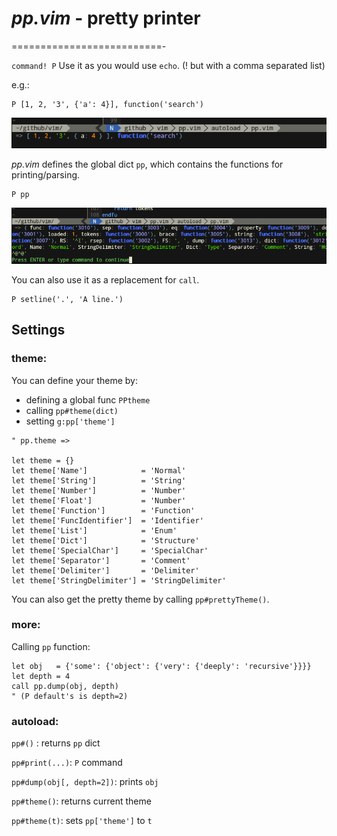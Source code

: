 

# *pp.vim* - pretty printer
==========================-

`command! P`
Use it as you would use `echo`. (! but with a comma separated list)

e.g.:
```viml
P [1, 2, '3', {'a': 4}], function('search')
```

![alt text](./pp_demo.png "")

*pp.vim* defines the global dict `pp`, which contains the functions for printing/parsing.

```viml
P pp
```

![alt text](./pp_self2.png "")

You can also use it as a replacement for `call`.
```viml
P setline('.', 'A line.')
```

## Settings

### theme:

You can define your theme by:
 * defining a global func `PPtheme`
 * calling `pp#theme(dict)`
 * setting `g:pp['theme']`

```viml
" pp.theme =>

let theme = {}
let theme['Name']            = 'Normal'
let theme['String']          = 'String'
let theme['Number']          = 'Number'
let theme['Float']           = 'Number'
let theme['Function']        = 'Function'
let theme['FuncIdentifier']  = 'Identifier'
let theme['List']            = 'Enum'
let theme['Dict']            = 'Structure'
let theme['SpecialChar']     = 'SpecialChar'
let theme['Separator']       = 'Comment'
let theme['Delimiter']       = 'Delimiter'
let theme['StringDelimiter'] = 'StringDelimiter'
```

You can also get the pretty theme by calling `pp#prettyTheme()`.

### more:

Calling `pp` function:
```viml
let obj   = {'some': {'object': {'very': {'deeply': 'recursive'}}}}
let depth = 4
call pp.dump(obj, depth)
" (P default's is depth=2)
```

### autoload:

`pp#()` : returns `pp` dict

`pp#print(...)`: `P` command

`pp#dump(obj[, depth=2])`: prints `obj` 

`pp#theme()`: returns current theme

`pp#theme(t)`: sets `pp['theme']` to `t`

